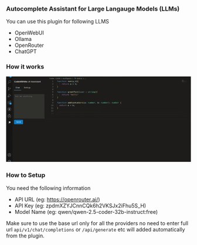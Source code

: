 ### Autocomplete Assistant for Large Langauge Models (LLMs)
You can use this plugin for following LLMS
* OpenWebUI
* Ollama
* OpenRouter
* ChatGPT

### How it works
![Demo](./media/demo.gif)


### How to Setup

You need the following information

* API URL (eg: https://openrouter.ai/)
* API Key (eg: zpdmXZYJCnnCQk6h2VKSJx2iFhu5S_H)
* Model Name (eg: qwen/qwen-2.5-coder-32b-instruct:free)

Make sure to use the base url only for all the providers no need to enter full url
`api/v1/chat/completions` or `/api/generate` etc will added automatically from the plugin.


